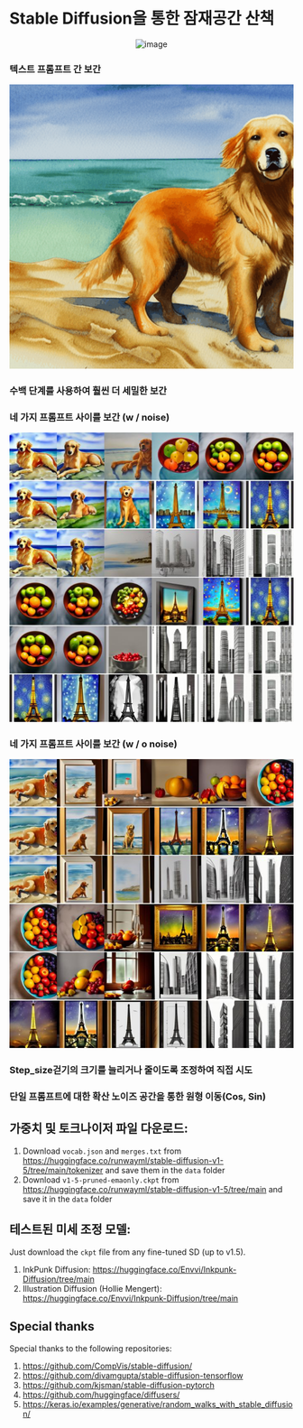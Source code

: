 # Stable Diffusion을 통한 잠재공간 산책

<p align="center"><img src="https://github.com/ugiugi0823/pytorch-stable-diffusion-korean/assets/106899647/d10881c1-391e-4599-b2b5-b40b570e75e6" alt="image"></p>










### 텍스트 프롬프트 간 보간
<p align="center">
  <img src="./sd/src/P1.gif" alt="P1">
</p>


### 수백 단계를 사용하여 훨씬 더 세밀한 보간

### 네 가지 프롬프트 사이를 보간 (w / noise)
<p align="center">
  <img src="./sd/src/P3.jpg" alt="P3">
</p>

### 네 가지 프롬프트 사이를 보간 (w / o noise)
<p align="center">
  <img src="./sd/src/P4.jpg" alt="P4">
</p>

### Step_size걷기의 크기를 늘리거나 줄이도록 조정하여 직접 시도



###  단일 프롬프트에 대한 확산 노이즈 공간을 통한 원형 이동(Cos, Sin)





## 가중치 및 토크나이저 파일 다운로드:

1. Download `vocab.json` and `merges.txt` from https://huggingface.co/runwayml/stable-diffusion-v1-5/tree/main/tokenizer and save them in the `data` folder
2. Download `v1-5-pruned-emaonly.ckpt` from https://huggingface.co/runwayml/stable-diffusion-v1-5/tree/main and save it in the `data` folder

## 테스트된 미세 조정 모델:

Just download the `ckpt` file from any fine-tuned SD (up to v1.5).

1. InkPunk Diffusion: https://huggingface.co/Envvi/Inkpunk-Diffusion/tree/main
2. Illustration Diffusion (Hollie Mengert): https://huggingface.co/Envvi/Inkpunk-Diffusion/tree/main

## Special thanks

Special thanks to the following repositories:

1. https://github.com/CompVis/stable-diffusion/
1. https://github.com/divamgupta/stable-diffusion-tensorflow
1. https://github.com/kjsman/stable-diffusion-pytorch
1. https://github.com/huggingface/diffusers/
2. https://keras.io/examples/generative/random_walks_with_stable_diffusion/

